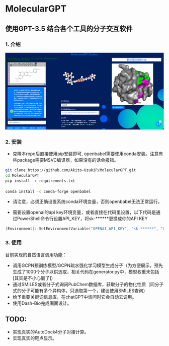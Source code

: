 # MolecularGPT
## 使用GPT-3.5 结合各个工具的分子交互软件
### 1. 介绍
![Alt text](image.png)
### 2. 安装
- 克隆本repo后直接使用pip安装即可, openbabel需要使用conda安装。注意有些package需要MSVC编译器，如果没有的话会报错。
```bash
git clone https://github.com/Akito-UzukiP/MolecularGPT.git
cd MolecularGPT
pip install -r requirements.txt

conda install -c conda-forge openbabel 
```
- 请注意，必须正确设置系统conda环境变量，否则openbabel无法正常运行。

- 需要设置openai的api key环境变量，或者直接在代码里设置，以下代码是通过PowerShell命令行设置API_KEY，将sk-******更换成你的API KEY
```PowerShell
[Environment]::SetEnvironmentVariable("OPENAI_API_KEY", "sk-******", "User")
```

### 3. 使用
目前实现的自然语言调用功能：
- 调用GCPN预训练模型/GCPN疏水强化学习模型生成分子（为方便展示，预先生成了1000个分子以供选取，相关代码在generator.py中，模型权重未包括[其实是不小心删了])
- 通过SMILES或者分子式询问PubChem数据库，获取分子的物化性质（同分子式的分子可能有多个异构体，只选取第一个，建议使用SMILES查询）
- 给予重要关键词信息库，在chatGPT中询问时它会自动去调用。
- 使用Dash-Bio完成画面设计。

## TODO:
- 实现真实的AutoDock4分子对接计算。
- 实现真实的靶点显示。
